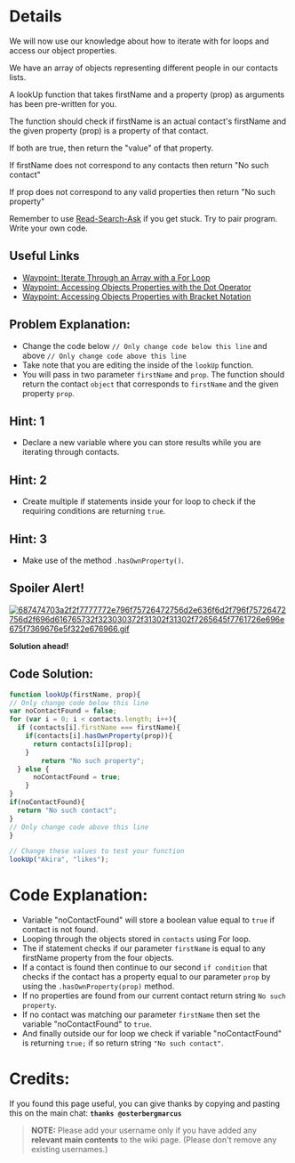 # Details
We will now use our knowledge about how to iterate with for loops and access our object properties.

We have an array of objects representing different people in our contacts lists.

A lookUp function that takes firstName and a property (prop) as arguments has been pre-written for you.

The function should check if firstName is an actual contact's firstName and the given property (prop) is a property of that contact.

If both are true, then return the "value" of that property.

If firstName does not correspond to any contacts then return "No such contact"

If prop does not correspond to any valid properties then return "No such property"

Remember to use [ Read-Search-Ask](http://github.com/FreeCodeCamp/freecodecamp/wiki/How-to-get-help-when-you-get-stuck) if you get stuck. Try to pair program. Write your own code.

## Useful Links
- [Waypoint: Iterate Through an Array with a For Loop](http://www.freecodecamp.com/challenges/waypoint-iterate-through-an-array-with-a-for-loop)
- [Waypoint: Accessing Objects Properties with the Dot Operator](http://www.freecodecamp.com/challenges/waypoint-accessing-objects-properties-with-the-dot-operator)
- [Waypoint: Accessing Objects Properties with Bracket Notation](http://www.freecodecamp.com/challenges/waypoint-accessing-objects-properties-with-bracket-notation)

## Problem Explanation:
- Change the code below `// Only change code below this line` and above `// Only change code above this line`
- Take note that you are editing the inside of the `lookUp` function.
- You will pass in two parameter `firstName` and `prop`. The function should return the contact `object` that corresponds to `firstName` and the given property `prop`.

## Hint: 1
- Declare a new variable where you can store results while you are iterating through contacts.

## Hint: 2
- Create multiple if statements inside your for loop to check if the requiring conditions are returning `true`.

## Hint: 3
- Make use of the method `.hasOwnProperty()`.

## Spoiler Alert!
[![687474703a2f2f7777772e796f75726472756d2e636f6d2f796f75726472756d2f696d616765732f323030372f31302f31302f7265645f7761726e696e675f7369676e5f322e676966.gif](https://files.gitter.im/FreeCodeCamp/Wiki/nlOm/thumb/687474703a2f2f7777772e796f75726472756d2e636f6d2f796f75726472756d2f696d616765732f323030372f31302f31302f7265645f7761726e696e675f7369676e5f322e676966.gif)](https://files.gitter.im/FreeCodeCamp/Wiki/nlOm/687474703a2f2f7777772e796f75726472756d2e636f6d2f796f75726472756d2f696d616765732f323030372f31302f31302f7265645f7761726e696e675f7369676e5f322e676966.gif)

**Solution ahead!**

## Code Solution:

```js
function lookUp(firstName, prop){
// Only change code below this line
var noContactFound = false;
for (var i = 0; i < contacts.length; i++){
  if (contacts[i].firstName === firstName){
    if(contacts[i].hasOwnProperty(prop)){
      return contacts[i][prop];
    }
        return "No such property";
  } else {
      noContactFound = true;
    }
}
if(noContactFound){
  return "No such contact";
}
// Only change code above this line
}

// Change these values to test your function
lookUp("Akira", "likes");
```

# Code Explanation:
- Variable "noContactFound" will store a boolean value equal to `true` if contact is not found.
- Looping through the objects stored in `contacts` using For loop.
- The if statement checks if our parameter `firstName` is equal to any firstName property from the four objects.
- If a contact is found then continue to our second `if condition` that checks if the contact has a property equal to our parameter `prop` by using the `.hasOwnProperty(prop)` method.
- If no properties are found from our current contact return string `No such property`.
- If no contact was matching our parameter `firstName` then set the variable "noContactFound" to `true`.
- And finally outside our for loop we check if variable "noContactFound" is returning `true;` if so return string `"No such contact"`.

# Credits:
If you found this page useful, you can give thanks by copying and pasting this on the main chat:  **`thanks @osterbergmarcus`**

> **NOTE:** Please add your username only if you have added any **relevant main contents** to the wiki page. (Please don't remove any existing usernames.)
